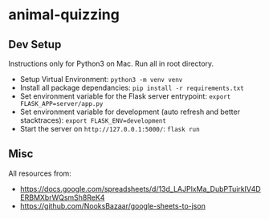 # animal-quizzing

## Dev Setup
Instructions only for Python3 on Mac. Run all in root directory.
 - Setup Virtual Environment: `python3 -m venv venv`
 - Install all package dependancies: `pip install -r requirements.txt`
 - Set environment variable for the Flask server entrypoint: `export FLASK_APP=server/app.py`
 - Set environment variable for development (auto refresh and better stacktraces): `export FLASK_ENV=development`
 - Start the server on `http://127.0.0.1:5000/`: `flask run`

## Misc

All resources from:
 - https://docs.google.com/spreadsheets/d/13d_LAJPlxMa_DubPTuirkIV4DERBMXbrWQsmSh8ReK4
 - https://github.com/NooksBazaar/google-sheets-to-json
